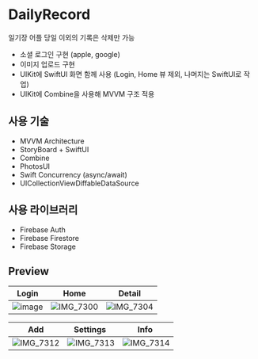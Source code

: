 # DailyRecord
일기장 어플
당일 이외의 기록은 삭제만 가능

- 소셜 로그인 구현 (apple, google)
- 이미지 업로드 구현
- UIKit에 SwiftUI 화면 함께 사용 (Login, Home 뷰 제외, 나머지는 SwiftUI로 작업)
- UIKit에 Combine을 사용해 MVVM 구조 적용

## 사용 기술
- MVVM Architecture
- StoryBoard + SwiftUI
- Combine
- PhotosUI
- Swift Concurrency (async/await)
- UICollectionViewDiffableDataSource

## 사용 라이브러리
- Firebase Auth
- Firebase Firestore
- Firebase Storage

## Preview

| Login | Home | Detail |
| ------------- | ------------- | ------------- |
| ![image](https://github.com/JustHm/DailyRecord/assets/21167914/bda909dc-f1c7-4e32-872c-dcc6a2a4852e) | ![IMG_7300](https://github.com/JustHm/DailyRecord/assets/21167914/8dc712dc-a86b-4bc5-9bd7-a09f1d711269) | ![IMG_7304](https://github.com/JustHm/DailyRecord/assets/21167914/1c6dca80-ca6d-41e8-a231-ed2aeb83cde8) |

| Add  | Settings | Info |
| ------------- | ------------- | ------------- |
| ![IMG_7312](https://github.com/JustHm/DailyRecord/assets/21167914/bfc0507a-38e8-4f13-83e7-6477b2befb1e) | ![IMG_7313](https://github.com/JustHm/DailyRecord/assets/21167914/b026362e-b266-486e-8a09-cd829f0b2e93) | ![IMG_7314](https://github.com/JustHm/DailyRecord/assets/21167914/7171efb9-ee03-45d2-9492-8cbcb7886cbe) |
